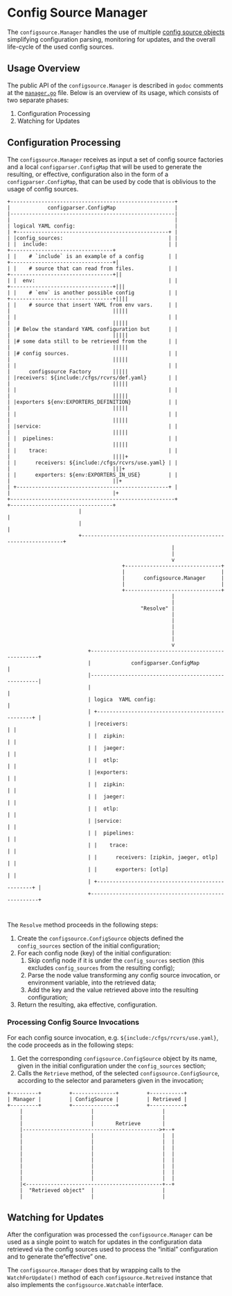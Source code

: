 # Config Source Manager
The `configsource.Manager` handles the use of multiple [config source objects](../../experimental/configsource/component.go)
simplifying configuration parsing,
monitoring for updates, and the overall life-cycle of the used config sources.

## Usage Overview
The public API of the `configsource.Manager` is described in `godoc` comments at the
[`manager.go`](./manager.go) file.
Below is an overview of its usage, which consists of two separate phases:

1. Configuration Processing
2. Watching for Updates

## Configuration Processing
The `configsource.Manager` receives as input a set of config source factories and a local `configparser.ConfigMap` that
will be used to generate the resulting, or effective, configuration also in the form of a `configparser.ConfigMap`,
that can be used by code that is oblivious to the usage of config sources.

```terminal
+-----------------------------------------------------+                                                       
|            configparser.ConfigMap                   |                                                       
|-----------------------------------------------------|                                                       
|                                                     |                                                       
| logical YAML config:                                |                                                       
| +-------------------------------------------------+ |                                                       
| |config_sources:                                  | |                                                       
| |  include:                                       | |                    +---------------------------------+
| |    # `include` is an example of a config        | |                   +---------------------------------+|
| |    # source that can read from files.           | |                  +---------------------------------+||
| |  env:                                           | |                 +---------------------------------+|||
| |    # `env` is another possible config           | |                +---------------------------------+||||
| |    # source that insert YAML from env vars.     | |                |                                 |||||
| |                                                 | |                |                                 |||||
| |# Below the standard YAML configuration but      | |                |                                 |||||
| |# some data still to be retrieved from the       | |                |                                 |||||
| |# config sources.                                | |                |                                 |||||
| |                                                 | |                |      configsource Factory       |||||
| |receivers: ${include:/cfgs/rcvrs/def.yaml}       | |                |                                 |||||
| |                                                 | |                |                                 |||||
| |exporters ${env:EXPORTERS_DEFINITION}            | |                |                                 |||||
| |                                                 | |                |                                 |||||
| |service:                                         | |                |                                 |||||
| |  pipelines:                                     | |                |                                 |||||
| |    trace:                                       | |                |                                 ||||+
| |      receivers: ${include:/cfgs/rcvrs/use.yaml} | |                |                                 |||+ 
| |      exporters: ${env:EXPORTERS_IN_USE}         | |                |                                 ||+  
| +-------------------------------------------------+ |                |                                 |+   
+-----------------------------------------------------+                +---------------------------------+    
                       |                                                                |                     
                       |                                                                |                     
                       +----------------------------------------------------------------+                     
                                                     |                                                        
                                                     |
                                                     v
                                     +-------------------------------+
                                     |                               |
                                     |      configsource.Manager     |
                                     |                               | 
                                     +-------------------------------+  
                                                     |                                                      
                                                     |            
                                           "Resolve" |            
                                                     |              
                                                     |                                                        
                                                     |                                                        
                                                     |                                                        
                                                     |                                                        
                                                     v                                                        
                          +-----------------------------------------------------+                             
                          |             configparser.ConfigMap                  |                             
                          |-----------------------------------------------------|                             
                          |                                                     |                             
                          | logica  YAML config:                                |                             
                          | +-------------------------------------------------+ |                             
                          | |receivers:                                       | |                             
                          | |  zipkin:                                        | |                             
                          | |  jaeger:                                        | |                             
                          | |  otlp:                                          | |                             
                          | |exporters:                                       | |                             
                          | |  zipkin:                                        | |                             
                          | |  jaeger:                                        | |                             
                          | |  otlp:                                          | |                             
                          | |service:                                         | |                             
                          | |  pipelines:                                     | |                             
                          | |    trace:                                       | |                             
                          | |      receivers: [zipkin, jaeger, otlp]          | |                             
                          | |      exporters: [otlp]                          | |                             
                          | +-------------------------------------------------+ |                             
                          +-----------------------------------------------------+                             
                                                                                                              
                                                                                                                                                                                                                            
```

The `Resolve` method proceeds in the following steps:

1. Create the `configsource.ConfigSource` objects defined the `config_sources` section of the initial configuration;
2. For each config node (key) of the initial configuration:
    1. Skip config node if it is under the `config_sources` section (this excludes `config_sources` from the resulting config); 
    2. Parse the node value transforming any config source invocation, or environment variable, into the retrieved data;
    3. Add the key and the value retrieved above into the resulting configuration;
3. Return the resulting, aka effective, configuration.

### Processing Config Source Invocations

For each config source invocation, e.g. `${include:/cfgs/rcvrs/use.yaml}`, the code proceeds as in the following steps:

1. Get the corresponding `configsource.ConfigSource` object by its name, given in the initial configuration under the `config_sources` section;
2. Calls the `Retrieve` method, of the selected `configsource.ConfigSource`, according to the selector and parameters given in the invocation;

```terminal
+---------+         +--------------+         +-----------+
| Manager |         | ConfigSource |         | Retrieved |
+---------+         +--------------+         +-----------+
    |                      |                      |      
    |                      |                      |      
    |                      |       Retrieve       |      
    |-------------------------------------------->+--+   
    |                      |                      |  |   
    |                      |                      |  |   
    |                      |                      |  |   
    |                      |                      |  |   
    |                      |                      |  |   
    |                      |                      |  |   
    |                      |                      |  |   
    |                      |                      |  |   
    |<--------------------------------------------+--+   
    |  "Retrieved object"  |                      |      
    |                      |                      |      
```

## Watching for Updates
After the configuration was processed the `configsource.Manager` can be used as a single point to watch for updates in
the configuration data retrieved via the config sources used to process the “initial” configuration and to generate
the“effective” one.

The `configsource.Manager` does that by wrapping calls to the `WatchForUpdate()` method of each `configsource.Retreived`
instance that also implements the `configsource.Watchable` interface. 

